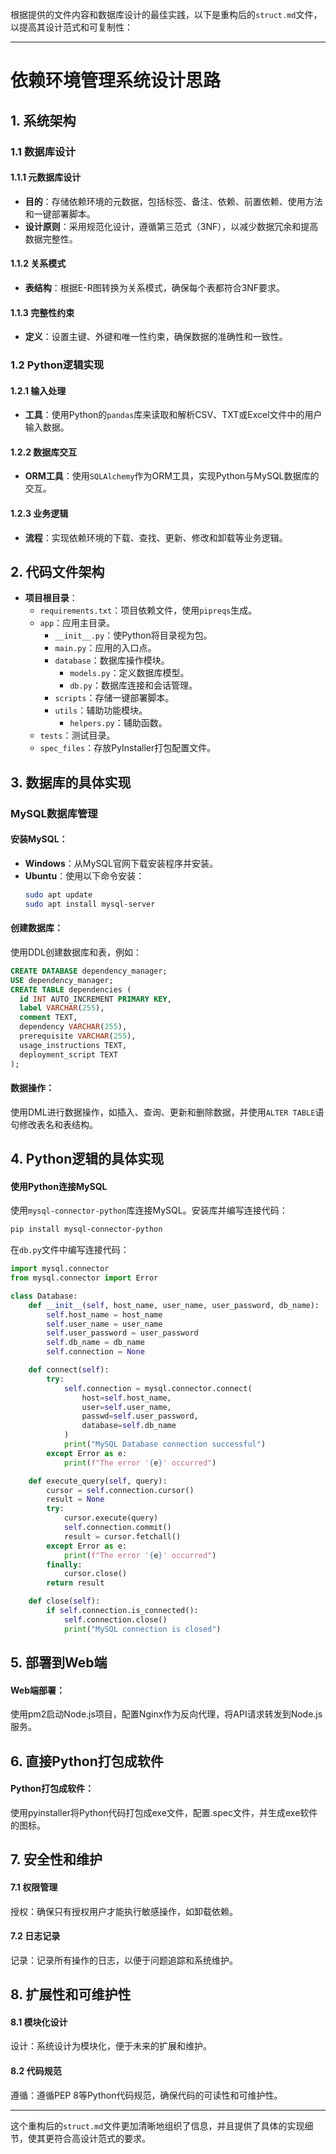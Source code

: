 根据提供的文件内容和数据库设计的最佳实践，以下是重构后的`struct.md`文件，以提高其设计范式和可复制性：

---

# 依赖环境管理系统设计思路

## 1. 系统架构

### 1.1 数据库设计

#### 1.1.1 元数据库设计
- **目的**：存储依赖环境的元数据，包括标签、备注、依赖、前置依赖、使用方法和一键部署脚本。
- **设计原则**：采用规范化设计，遵循第三范式（3NF），以减少数据冗余和提高数据完整性。

#### 1.1.2 关系模式
- **表结构**：根据E-R图转换为关系模式，确保每个表都符合3NF要求。

#### 1.1.3 完整性约束
- **定义**：设置主键、外键和唯一性约束，确保数据的准确性和一致性。

### 1.2 Python逻辑实现

#### 1.2.1 输入处理
- **工具**：使用Python的`pandas`库来读取和解析CSV、TXT或Excel文件中的用户输入数据。

#### 1.2.2 数据库交互
- **ORM工具**：使用`SQLAlchemy`作为ORM工具，实现Python与MySQL数据库的交互。

#### 1.2.3 业务逻辑
- **流程**：实现依赖环境的下载、查找、更新、修改和卸载等业务逻辑。

## 2. 代码文件架构

- **项目根目录**：
  - `requirements.txt`：项目依赖文件，使用`pipreqs`生成。
  - `app`：应用主目录。
    - `__init__.py`：使Python将目录视为包。
    - `main.py`：应用的入口点。
    - `database`：数据库操作模块。
      - `models.py`：定义数据库模型。
      - `db.py`：数据库连接和会话管理。
    - `scripts`：存储一键部署脚本。
    - `utils`：辅助功能模块。
      - `helpers.py`：辅助函数。
  - `tests`：测试目录。
  - `spec_files`：存放PyInstaller打包配置文件。

## 3. 数据库的具体实现

### MySQL数据库管理

#### 安装MySQL：
- **Windows**：从MySQL官网下载安装程序并安装。
- **Ubuntu**：使用以下命令安装：
  ```bash
  sudo apt update
  sudo apt install mysql-server
  ```

#### 创建数据库：
使用DDL创建数据库和表，例如：
```sql
CREATE DATABASE dependency_manager;
USE dependency_manager;
CREATE TABLE dependencies (
  id INT AUTO_INCREMENT PRIMARY KEY,
  label VARCHAR(255),
  comment TEXT,
  dependency VARCHAR(255),
  prerequisite VARCHAR(255),
  usage_instructions TEXT,
  deployment_script TEXT
);
```

#### 数据操作：
使用DML进行数据操作，如插入、查询、更新和删除数据，并使用`ALTER TABLE`语句修改表名和表结构。

## 4. Python逻辑的具体实现

#### 使用Python连接MySQL
使用`mysql-connector-python`库连接MySQL。安装库并编写连接代码：
```bash
pip install mysql-connector-python
```
在`db.py`文件中编写连接代码：
```python
import mysql.connector
from mysql.connector import Error

class Database:
    def __init__(self, host_name, user_name, user_password, db_name):
        self.host_name = host_name
        self.user_name = user_name
        self.user_password = user_password
        self.db_name = db_name
        self.connection = None

    def connect(self):
        try:
            self.connection = mysql.connector.connect(
                host=self.host_name,
                user=self.user_name,
                passwd=self.user_password,
                database=self.db_name
            )
            print("MySQL Database connection successful")
        except Error as e:
            print(f"The error '{e}' occurred")

    def execute_query(self, query):
        cursor = self.connection.cursor()
        result = None
        try:
            cursor.execute(query)
            self.connection.commit()
            result = cursor.fetchall()
        except Error as e:
            print(f"The error '{e}' occurred")
        finally:
            cursor.close()
        return result

    def close(self):
        if self.connection.is_connected():
            self.connection.close()
            print("MySQL connection is closed")
```

## 5. 部署到Web端

#### Web端部署：
使用pm2启动Node.js项目，配置Nginx作为反向代理，将API请求转发到Node.js服务。

## 6. 直接Python打包成软件

#### Python打包成软件：
使用pyinstaller将Python代码打包成exe文件，配置.spec文件，并生成exe软件的图标。

## 7. 安全性和维护

#### 7.1 权限管理
授权：确保只有授权用户才能执行敏感操作，如卸载依赖。

#### 7.2 日志记录
记录：记录所有操作的日志，以便于问题追踪和系统维护。

## 8. 扩展性和可维护性

#### 8.1 模块化设计
设计：系统设计为模块化，便于未来的扩展和维护。

#### 8.2 代码规范
遵循：遵循PEP 8等Python代码规范，确保代码的可读性和可维护性。

---

这个重构后的`struct.md`文件更加清晰地组织了信息，并且提供了具体的实现细节，使其更符合高设计范式的要求。
